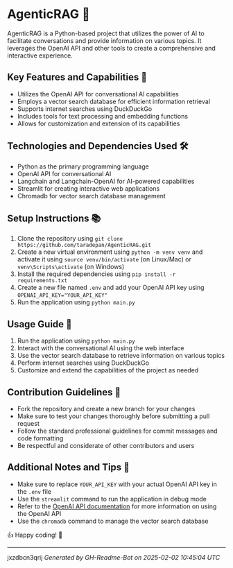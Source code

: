 # AgenticRAG 🤖
AgenticRAG is a Python-based project that utilizes the power of AI to facilitate conversations and provide information on various topics. It leverages the OpenAI API and other tools to create a comprehensive and interactive experience.

## Key Features and Capabilities 🚀
* Utilizes the OpenAI API for conversational AI capabilities
* Employs a vector search database for efficient information retrieval
* Supports internet searches using DuckDuckGo
* Includes tools for text processing and embedding functions
* Allows for customization and extension of its capabilities

## Technologies and Dependencies Used 🛠️
* Python as the primary programming language
* OpenAI API for conversational AI
* Langchain and Langchain-OpenAI for AI-powered capabilities
* Streamlit for creating interactive web applications
* Chromadb for vector search database management

## Setup Instructions 📚
1. Clone the repository using `git clone https://github.com/taradepan/AgenticRAG.git`
2. Create a new virtual environment using `python -m venv venv` and activate it using `source venv/bin/activate` (on Linux/Mac) or `venv\Scripts\activate` (on Windows)
3. Install the required dependencies using `pip install -r requirements.txt`
4. Create a new file named `.env` and add your OpenAI API key using `OPENAI_API_KEY="YOUR_API_KEY"`
5. Run the application using `python main.py`

## Usage Guide 📖
1. Run the application using `python main.py`
2. Interact with the conversational AI using the web interface
3. Use the vector search database to retrieve information on various topics
4. Perform internet searches using DuckDuckGo
5. Customize and extend the capabilities of the project as needed

## Contribution Guidelines 🤝
* Fork the repository and create a new branch for your changes
* Make sure to test your changes thoroughly before submitting a pull request
* Follow the standard professional guidelines for commit messages and code formatting
* Be respectful and considerate of other contributors and users

## Additional Notes and Tips 📝
* Make sure to replace `YOUR_API_KEY` with your actual OpenAI API key in the `.env` file
* Use the `streamlit` command to run the application in debug mode
* Refer to the [OpenAI API documentation](https://platform.openai.com/docs/api-reference) for more information on using the OpenAI API
* Use the `chromadb` command to manage the vector search database

👍 Happy coding! 🤖

---
jxzdbcn3qrij
*Generated by GH-Readme-Bot on 2025-02-02 10:45:04 UTC*
